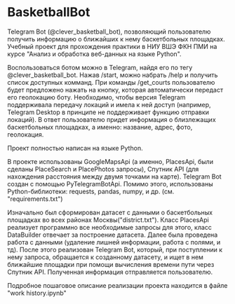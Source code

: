 # BasketballBot
Telegram Bot (@clever_basketball_bot), позволяющий пользователю получить информацию о ближайших к нему баскетбольных площадках. Учебный проект для прохождения практики в НИУ ВШЭ ФКН ПМИ на курсе "Анализ и обработка веб-данных на языке Python".

Воспользоваться ботом можно в Telegram, найдя его по тегу @clever_basketball_bot. Нажав /start, можно набрать /help и получить список доступных комманд. При команды /get_courts пользователю будет предложено нажать на кнопку, которая автоматически передаст его геолокацию боту. Необходимо, чтобы версия Telegram поддерживала передачу локаций и имела к ней доступ (например, Telegram Desktop в принципе не поддерживает функцию отправки локаций). В ответ пользователю придет информация о близлежащих баскетбольных площадках, а именно: название, адрес, фото, геолокация.

Проект полностью написан на языке Python. 

В проекте использованы GoogleMapsApi (а именно, PlacesApi, были сделаны PlaceSearch и PlacePhotos запросы), Спутник API (для нахождения расстояния между двумя точками на карте). Telegram Bot создан с помощью PyTelegramBotApi. Помимо этого, использованы Python-библиотеки: requests, pandas, numpy, и др. (см. "requirements.txt")

Изначально был сформирован датасет с данными о баскетбольных площадках во всех районах Москвы("district.txt"). Класс PlacesApi реализует программно все необходимые запросы для этого, класс DataBuilder отвечает за построение датасета. Далее была проведена работа с данными (удаление лишней информации, работа с полями, и тд). После этого реализован Telegram Bot, который, при поступлении к нему запроса, обращается к созданному датасету, и ищет в нем ближайшие площадки при помощи вычисления времени пути через Спутник API. Полученная информация отправляется пользователю.

Подробное пошаговое описание реализации проекта находится в файле "work history.ipynb"




